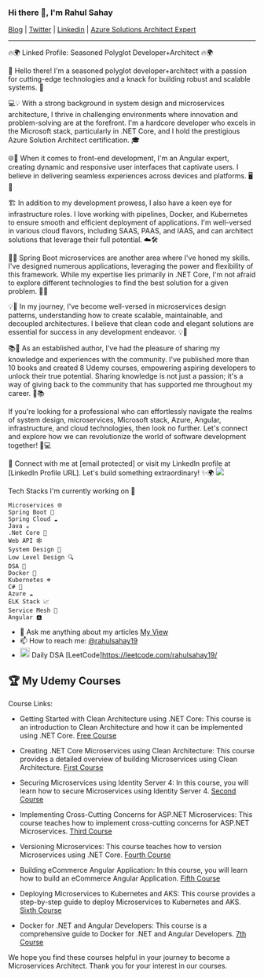 ### Hi there 👋, I'm Rahul Sahay

[Blog](https://myview.rahulnivi.net) |
[Twitter](https://twitter.com/rahulsahay19) |
[Linkedin](https://www.linkedin.com/in/rahulsahay19) |
[Azure Solutions Architect Expert](https://www.youracclaim.com/badges/3a83125b-8ed1-46b7-9e03-d584a960c5be/embedded) 

---
🔥🌍 Linked Profile: Seasoned Polyglot Developer+Architect 🔥🌍

👋 Hello there! I'm a seasoned polyglot developer+architect with a passion for cutting-edge technologies and a knack for building robust and scalable systems. 🚀

💻💡 With a strong background in system design and microservices architecture, I thrive in challenging environments where innovation and problem-solving are at the forefront. I'm a hardcore developer who excels in the Microsoft stack, particularly in .NET Core, and I hold the prestigious Azure Solution Architect certification. 🎓

🌐🏢 When it comes to front-end development, I'm an Angular expert, creating dynamic and responsive user interfaces that captivate users. I believe in delivering seamless experiences across devices and platforms. 🖥️📱

🏗️ In addition to my development prowess, I also have a keen eye for infrastructure roles. I love working with pipelines, Docker, and Kubernetes to ensure smooth and efficient deployment of applications. I'm well-versed in various cloud flavors, including SAAS, PAAS, and IAAS, and can architect solutions that leverage their full potential. ☁️🛠️

🌱🔧 Spring Boot microservices are another area where I've honed my skills. I've designed numerous applications, leveraging the power and flexibility of this framework. While my expertise lies primarily in .NET Core, I'm not afraid to explore different technologies to find the best solution for a given problem. 🌱🔧

💡💼 In my journey, I've become well-versed in microservices design patterns, understanding how to create scalable, maintainable, and decoupled architectures. I believe that clean code and elegant solutions are essential for success in any development endeavor. 💡💼

📚🎥 As an established author, I've had the pleasure of sharing my knowledge and experiences with the community. I've published more than 10 books and created 8 Udemy courses, empowering aspiring developers to unlock their true potential. Sharing knowledge is not just a passion; it's a way of giving back to the community that has supported me throughout my career. 🌟📚

If you're looking for a professional who can effortlessly navigate the realms of system design, microservices, Microsoft stack, Azure, Angular, infrastructure, and cloud technologies, then look no further. Let's connect and explore how we can revolutionize the world of software development together! 🚀💻

📧 Connect with me at [email protected] or visit my LinkedIn profile at [LinkedIn Profile URL]. Let's build something extraordinary! ✨🌍
![](https://komarev.com/ghpvc/?username=rahulsahay19&label=PROFILE+VIEWS)

Tech Stacks I'm currently working on 🔭

    Microservices 🌐
    Spring Boot 🌸
    Spring Cloud ☁️
    Java ☕️
    .Net Core 🎯
    Web API 🕸️
    System Design 📐
    Low Level Design 🔍
    DSA 🔬
    Docker 🐳
    Kubernetes ☸️
    C# 🌟
    Azure ☁️
    ELK Stack 📈
    Service Mesh 🔗
    Angular 🅰️
    
- 💬 Ask me anything about my articles [My View](https://myview.rahulnivi.net/)
- 📫 How to reach me: [@rahulsahay19](https://twitter.com/rahulsahay19)
- <code><img height="20" src="https://user-images.githubusercontent.com/3886381/172099124-a7596c54-798b-4bf4-af82-054a8a847c0b.png"></code>
  Daily DSA [LeetCode]https://leetcode.com/rahulsahay19/

## :trophy: My Udemy Courses
Course Links:

- Getting Started with Clean Architecture using .NET Core: This course is an introduction to Clean Architecture and how it can be implemented using .NET Core. [Free Course](https://www.udemy.com/course/getting-started-with-clean-architecture-using-net-core/)

- Creating .NET Core Microservices using Clean Architecture: This course provides a detailed overview of building Microservices using Clean Architecture. [First Course](https://www.udemy.com/course/creating-net-core-microservices-using-clean-architecture/?couponCode=F5B7693C51A1F32EE5DF)

- Securing Microservices using Identity Server 4: In this course, you will learn how to secure Microservices using Identity Server 4. [Second Course](https://www.udemy.com/course/securing-microservices-using-identity-server-4/?couponCode=26506A5A81641F94B408)

- Implementing Cross-Cutting Concerns for ASP.NET Microservices: This course teaches how to implement cross-cutting concerns for ASP.NET Microservices. [Third Course](https://www.udemy.com/course/implementing-cross-cutting-concerns-for-aspnet-microservice/?couponCode=8BC0558051CCA0B15B5F)

- Versioning Microservices: This course teaches how to version Microservices using .NET Core. [Fourth Course](https://www.udemy.com/course/versioning-microservices/?couponCode=8BC0558051CCA0B15B5F)

- Building eCommerce Angular Application: In this course, you will learn how to build an eCommerce Angular Application. [Fifth Course](https://www.udemy.com/course/building-ecommerce-angular-application/?couponCode=6BB7F1022C40D1A30F5C)

- Deploying Microservices to Kubernetes and AKS: This course provides a step-by-step guide to deploy Microservices to Kubernetes and AKS. [Sixth Course](https://www.udemy.com/course/deploying-microservices-to-kubernetes-and-aks/?couponCode=7EC60FBABC906EEA3E51)

- Docker for .NET and Angular Developers: This course is a comprehensive guide to Docker for .NET and Angular Developers. [7th Course](https://www.udemy.com/course/docker-for-net-and-angular-developers/?couponCode=28DDD6110A094C1AB6C3)



We hope you find these courses helpful in your journey to become a Microservices Architect. Thank you for your interest in our courses.



   

    

    

    

    


